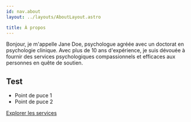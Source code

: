 ```yaml
---
id: nav.about
layout: ../layouts/AboutLayout.astro

title: À propos
---
```


Bonjour, je m'appelle Jane Doe, psychologue agréée avec un doctorat en psychologie clinique.
Avec plus de 10 ans d'expérience, je suis dévouée à fournir des services psychologiques
compassionnels et efficaces aux personnes en quête de soutien.

## Test

-   Point de puce 1
-   Point de puce 2

[Explorer les services](fr/therapie)
